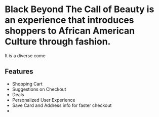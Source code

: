 # Black Beyond The Call of Beauty is an experience that introduces shoppers to African American Culture through fashion. 

It is a diverse come

## Features

- Shopping Cart
- Suggestions on Checkout
- Deals
- Personalized User Experience
- Save Card and Address info for faster checkout
- 
